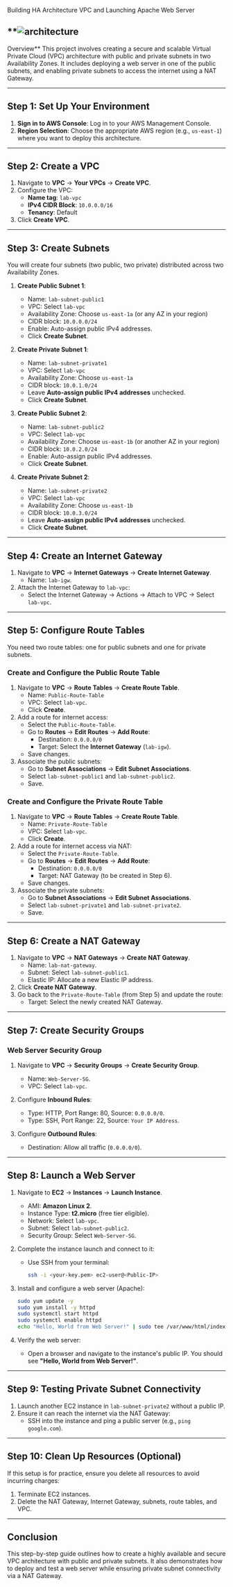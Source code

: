 Building HA Architecture VPC and Launching Apache Web Server
## **![architecture](https://github.com/user-attachments/assets/af0733a1-8469-464b-a4c2-345fa371e79e)
Overview**
This project involves creating a secure and scalable Virtual Private Cloud (VPC) architecture with public and private subnets in two Availability Zones. It includes deploying a web server in one of the public subnets, and enabling private subnets to access the internet using a NAT Gateway.

---

## **Step 1: Set Up Your Environment**
1. **Sign in to AWS Console**: Log in to your AWS Management Console.
2. **Region Selection**: Choose the appropriate AWS region (e.g., `us-east-1`) where you want to deploy this architecture.

---

## **Step 2: Create a VPC**
1. Navigate to **VPC** → **Your VPCs** → **Create VPC**.
2. Configure the VPC:
   - **Name tag**: `lab-vpc`
   - **IPv4 CIDR Block**: `10.0.0.0/16`
   - **Tenancy**: Default
3. Click **Create VPC**.

---

## **Step 3: Create Subnets**
You will create four subnets (two public, two private) distributed across two Availability Zones.

1. **Create Public Subnet 1**:
   - Name: `lab-subnet-public1`
   - VPC: Select `lab-vpc`
   - Availability Zone: Choose `us-east-1a` (or any AZ in your region)
   - CIDR block: `10.0.0.0/24`
   - Enable: Auto-assign public IPv4 addresses.
   - Click **Create Subnet**.

2. **Create Private Subnet 1**:
   - Name: `lab-subnet-private1`
   - VPC: Select `lab-vpc`
   - Availability Zone: Choose `us-east-1a`
   - CIDR block: `10.0.1.0/24`
   - Leave **Auto-assign public IPv4 addresses** unchecked.
   - Click **Create Subnet**.

3. **Create Public Subnet 2**:
   - Name: `lab-subnet-public2`
   - VPC: Select `lab-vpc`
   - Availability Zone: Choose `us-east-1b` (or another AZ in your region)
   - CIDR block: `10.0.2.0/24`
   - Enable: Auto-assign public IPv4 addresses.
   - Click **Create Subnet**.

4. **Create Private Subnet 2**:
   - Name: `lab-subnet-private2`
   - VPC: Select `lab-vpc`
   - Availability Zone: Choose `us-east-1b`
   - CIDR block: `10.0.3.0/24`
   - Leave **Auto-assign public IPv4 addresses** unchecked.
   - Click **Create Subnet**.

---

## **Step 4: Create an Internet Gateway**
1. Navigate to **VPC** → **Internet Gateways** → **Create Internet Gateway**.
   - Name: `lab-igw`.
2. Attach the Internet Gateway to `lab-vpc`:
   - Select the Internet Gateway → Actions → Attach to VPC → Select `lab-vpc`.

---

## **Step 5: Configure Route Tables**
You need two route tables: one for public subnets and one for private subnets.

### **Create and Configure the Public Route Table**
1. Navigate to **VPC** → **Route Tables** → **Create Route Table**.
   - Name: `Public-Route-Table`
   - VPC: Select `lab-vpc`.
   - Click **Create**.
2. Add a route for internet access:
   - Select the `Public-Route-Table`.
   - Go to **Routes** → **Edit Routes** → **Add Route**:
     - Destination: `0.0.0.0/0`
     - Target: Select the **Internet Gateway** (`lab-igw`).
   - Save changes.
3. Associate the public subnets:
   - Go to **Subnet Associations** → **Edit Subnet Associations**.
   - Select `lab-subnet-public1` and `lab-subnet-public2`.
   - Save.

### **Create and Configure the Private Route Table**
1. Navigate to **VPC** → **Route Tables** → **Create Route Table**.
   - Name: `Private-Route-Table`
   - VPC: Select `lab-vpc`.
   - Click **Create**.
2. Add a route for internet access via NAT:
   - Select the `Private-Route-Table`.
   - Go to **Routes** → **Edit Routes** → **Add Route**:
     - Destination: `0.0.0.0/0`
     - Target: NAT Gateway (to be created in Step 6).
   - Save changes.
3. Associate the private subnets:
   - Go to **Subnet Associations** → **Edit Subnet Associations**.
   - Select `lab-subnet-private1` and `lab-subnet-private2`.
   - Save.

---

## **Step 6: Create a NAT Gateway**
1. Navigate to **VPC** → **NAT Gateways** → **Create NAT Gateway**.
   - Name: `lab-nat-gateway`.
   - Subnet: Select `lab-subnet-public1`.
   - Elastic IP: Allocate a new Elastic IP address.
2. Click **Create NAT Gateway**.
3. Go back to the `Private-Route-Table` (from Step 5) and update the route:
   - Target: Select the newly created NAT Gateway.

---

## **Step 7: Create Security Groups**
### **Web Server Security Group**
1. Navigate to **VPC** → **Security Groups** → **Create Security Group**.
   - Name: `Web-Server-SG`.
   - VPC: Select `lab-vpc`.

2. Configure **Inbound Rules**:
   - Type: HTTP, Port Range: 80, Source: `0.0.0.0/0`.
   - Type: SSH, Port Range: 22, Source: `Your IP Address`.

3. Configure **Outbound Rules**:
   - Destination: Allow all traffic (`0.0.0.0/0`).

---

## **Step 8: Launch a Web Server**
1. Navigate to **EC2** → **Instances** → **Launch Instance**.
   - AMI: **Amazon Linux 2**.
   - Instance Type: **t2.micro** (free tier eligible).
   - Network: Select `lab-vpc`.
   - Subnet: Select `lab-subnet-public2`.
   - Security Group: Select `Web-Server-SG`.

2. Complete the instance launch and connect to it:
   - Use SSH from your terminal:
     ```bash
     ssh -i <your-key.pem> ec2-user@<Public-IP>
     ```

3. Install and configure a web server (Apache):
   ```bash
   sudo yum update -y
   sudo yum install -y httpd
   sudo systemctl start httpd
   sudo systemctl enable httpd
   echo "Hello, World from Web Server!" | sudo tee /var/www/html/index.html
   ```

4. Verify the web server:
   - Open a browser and navigate to the instance's public IP. You should see **"Hello, World from Web Server!"**.

---

## **Step 9: Testing Private Subnet Connectivity**
1. Launch another EC2 instance in `lab-subnet-private2` without a public IP.
2. Ensure it can reach the internet via the NAT Gateway:
   - SSH into the instance and ping a public server (e.g., `ping google.com`).

---

## **Step 10: Clean Up Resources (Optional)**
If this setup is for practice, ensure you delete all resources to avoid incurring charges:
1. Terminate EC2 instances.
2. Delete the NAT Gateway, Internet Gateway, subnets, route tables, and VPC.

---

## **Conclusion**
This step-by-step guide outlines how to create a highly available and secure VPC architecture with public and private subnets. It also demonstrates how to deploy and test a web server while ensuring private subnet connectivity via a NAT Gateway.
